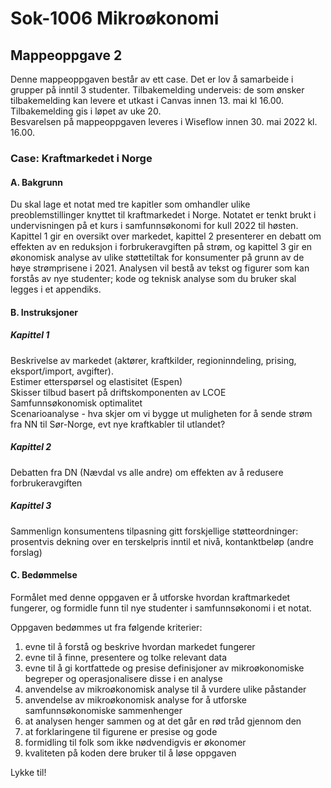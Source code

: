 # Sok-1006 Mikroøkonomi

## Mappeoppgave 2    

Denne mappeoppgaven består av ett case. Det er lov å samarbeide i grupper på inntil 3 studenter. Tilbakemelding underveis: de som ønsker tilbakemelding kan levere et utkast i Canvas innen 13. mai kl 16.00. Tilbakemelding gis i løpet av uke 20.         
Besvarelsen på mappeoppgaven leveres i Wiseflow innen 30. mai 2022 kl. 16.00.

### Case: Kraftmarkedet i Norge   

#### A. Bakgrunn       

Du skal lage et notat med tre kapitler som omhandler ulike preoblemstillinger knyttet til kraftmarkedet i Norge. Notatet er tenkt brukt i undervisningen på et kurs i samfunnsøkonomi for kull 2022 til høsten. Kapittel 1 gir en oversikt over markedet, kapittel 2 presenterer en debatt om effekten av en reduksjon i forbrukeravgiften på strøm, og kapittel 3 gir en økonomisk analyse av ulike støttetiltak for konsumenter på grunn av de høye strømprisene i 2021. Analysen vil bestå av tekst og figurer som kan forstås av nye studenter; kode og teknisk analyse som du bruker skal legges i et appendiks.
   

#### B. Instruksjoner      
##### Kapittel 1     
Beskrivelse av markedet (aktører, kraftkilder, regioninndeling, prising, eksport/import, avgifter).     
Estimer etterspørsel og elastisitet (Espen)      
Skisser tilbud basert på driftskomponenten av LCOE       
Samfunnsøkonomisk optimalitet  
Scenarioanalyse - hva skjer om vi bygge ut muligheten for å sende strøm fra NN til Sør-Norge, evt nye kraftkabler til utlandet?       


##### Kapittel 2

Debatten fra DN (Nævdal vs alle andre) om effekten av å redusere forbrukeravgiften      

##### Kapittel 3

Sammenlign konsumentens tilpasning gitt forskjellige støtteordninger: prosentvis dekning over en terskelpris inntil et nivå, kontanktbeløp (andre forslag)

#### C. Bedømmelse    
Formålet med denne oppgaven er å utforske hvordan kraftmarkedet fungerer, og formidle funn til nye studenter i samfunnsøkonomi i et notat.
 

Oppgaven bedømmes ut fra følgende kriterier:

1. evne til å forstå og beskrive hvordan markedet fungerer
2. evne til å finne, presentere og tolke relevant data 
3. evne til å gi kortfattede og presise definisjoner av mikroøkonomiske begreper og operasjonalisere disse i en analyse
4. anvendelse av mikroøkonomisk analyse til å vurdere ulike påstander
5. anvendelse av mikroøkonomisk analyse for å utforske samfunnsøkonomiske sammenhenger
6. at analysen henger sammen og at det går en rød tråd gjennom den
7. at forklaringene til figurene er presise og gode
8. formidling til folk som ikke nødvendigvis er økonomer
9. kvaliteten på koden dere bruker til å løse oppgaven

 




Lykke til!



